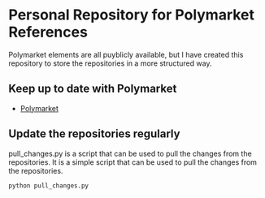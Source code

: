 # Personal Repository for Polymarket References

Polymarket elements are all puyblicly available, but I have created this repository to store the repositories in a more structured way.

## Keep up to date with Polymarket

- [Polymarket](https://polymarket.com/)

## Update the repositories regularly

pull_changes.py is a script that can be used to pull the changes from the repositories. It is a simple script that can be used to pull the changes from the repositories.

```python pull_changes.py```


